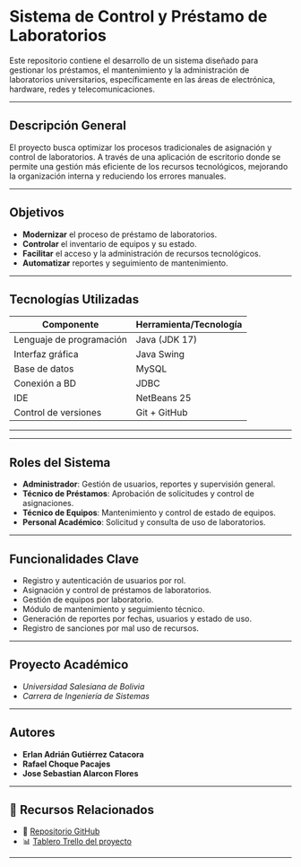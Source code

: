 # Sistema de Control y Préstamo de Laboratorios

Este repositorio contiene el desarrollo de un sistema diseñado para gestionar los préstamos, el mantenimiento y la administración de laboratorios universitarios, específicamente en las áreas de electrónica, hardware, redes y telecomunicaciones.

---

## Descripción General

El proyecto busca optimizar los procesos tradicionales de asignación y control de laboratorios. A través de una aplicación de escritorio donde se permite una gestión más eficiente de los recursos tecnológicos, mejorando la organización interna y reduciendo los errores manuales.

---

## Objetivos

- **Modernizar** el proceso de préstamo de laboratorios.
- **Controlar** el inventario de equipos y su estado.
- **Facilitar** el acceso y la administración de recursos tecnológicos.
- **Automatizar** reportes y seguimiento de mantenimiento.

---

## Tecnologías Utilizadas

| Componente          | Herramienta/Tecnología     |
|---------------------|----------------------------|
| Lenguaje de programación | Java (JDK 17)              |
| Interfaz gráfica    | Java Swing                 |
| Base de datos       | MySQL                      |
| Conexión a BD       | JDBC                       |
| IDE                 | NetBeans 25                |
| Control de versiones| Git + GitHub               |

---


---

## Roles del Sistema

- **Administrador**: Gestión de usuarios, reportes y supervisión general.
- **Técnico de Préstamos**: Aprobación de solicitudes y control de asignaciones.
- **Técnico de Equipos**: Mantenimiento y control de estado de equipos.
- **Personal Académico**: Solicitud y consulta de uso de laboratorios.

---

## Funcionalidades Clave

- Registro y autenticación de usuarios por rol.
- Asignación y control de préstamos de laboratorios.
- Gestión de equipos por laboratorio.
- Módulo de mantenimiento y seguimiento técnico.
- Generación de reportes por fechas, usuarios y estado de uso.
- Registro de sanciones por mal uso de recursos.

---

## Proyecto Académico

- *Universidad Salesiana de Bolivia*  
- *Carrera de Ingeniería de Sistemas*  

---

## Autores

- **Erlan Adrián Gutiérrez Catacora**  
- **Rafael Choque Pacajes**  
- **Jose Sebastian Alarcon Flores**

---

## 🔗 Recursos Relacionados

- 🔗 [Repositorio GitHub](https://github.com/RafaelChoque/ControlPrestamoLabs.git)
- 📊 [Tablero Trello del proyecto](https://trello.com/b/katX9NG4/sistema-de-control-y-prestamo-de-laboratorio-de-electronica-hardware-redes-y-telecomuniaciones)

---
